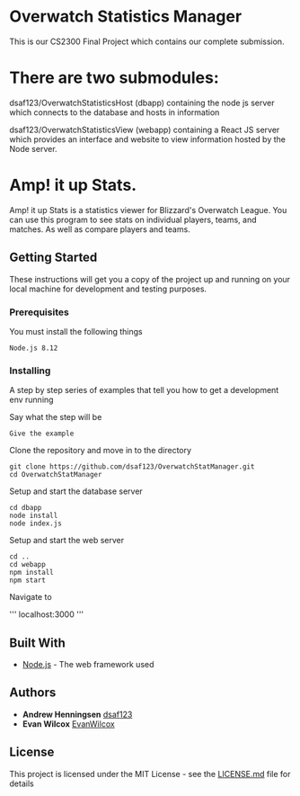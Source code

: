 # Overwatch Statistics Manager
This is our CS2300 Final Project which contains our complete submission.
# There are two submodules:
dsaf123/OverwatchStatisticsHost (dbapp) containing the node js server which connects to the database and hosts in information

dsaf123/OverwatchStatisticsView (webapp) containing a React JS server which provides an interface and website to view information hosted by the Node server.





# Amp! it up Stats.

Amp! it up Stats is a statistics viewer for Blizzard's Overwatch League. 
You can use this program to see stats on individual players, teams, and matches. 
As well as compare players and teams.

## Getting Started

These instructions will get you a copy of the project up and running on your local machine for development and testing purposes.

### Prerequisites

You must install the following things 

```
Node.js 8.12
```

### Installing

A step by step series of examples that tell you how to get a development env running

Say what the step will be

```
Give the example
```

Clone the repository and move in to the directory

```
git clone https://github.com/dsaf123/OverwatchStatManager.git
cd OverwatchStatManager
```

Setup and start the database server

```
cd dbapp
node install
node index.js
```

Setup and start the web server

```
cd ..
cd webapp
npm install
npm start
```

Navigate to 

'''
localhost:3000
'''

## Built With

* [Node.js](https://nodejs.org/en/) - The web framework used

## Authors

* **Andrew Henningsen** [dsaf123](https://github.com/dsaf123)
* **Evan Wilcox** [EvanWilcox](https://github.com/EvanWilcox)

## License

This project is licensed under the MIT License - see the [LICENSE.md](LICENSE.md) file for details
